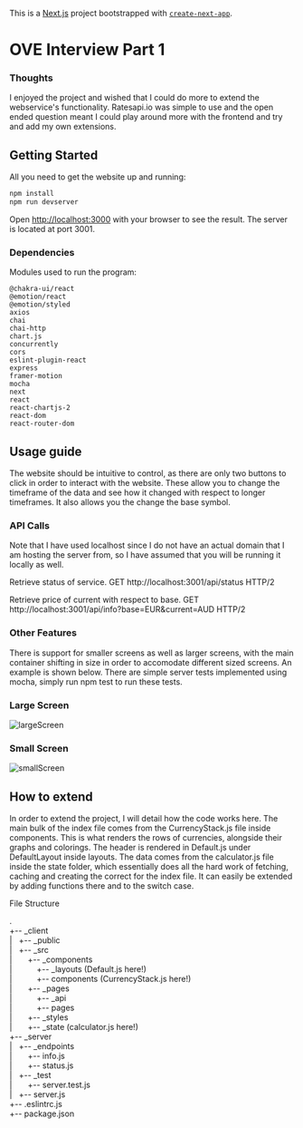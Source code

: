 This is a [Next.js](https://nextjs.org/) project bootstrapped with [`create-next-app`](https://github.com/vercel/next.js/tree/canary/packages/create-next-app).

# OVE Interview Part 1

### Thoughts

I enjoyed the project and wished that I could do more to extend the webservice's functionality. Ratesapi.io was simple to use and the open ended question meant I could play around more with the frontend and try and add my own extensions. 

## Getting Started

All you need to get the website up and running:

```bash
npm install
npm run devserver
```

Open [http://localhost:3000](http://localhost:3000) with your browser to see the result. The server is located at port 3001. 

### Dependencies

Modules used to run the program: 

```
@chakra-ui/react
@emotion/react
@emotion/styled
axios
chai
chai-http
chart.js
concurrently
cors
eslint-plugin-react
express
framer-motion
mocha
next
react
react-chartjs-2
react-dom
react-router-dom
```


## Usage guide 

The website should be intuitive to control, as there are only two buttons to click in order to interact with the website. These allow you to change the timeframe of the data and see how it changed with respect to longer timeframes. It also allows you the change the base symbol.

### API Calls

Note that I have used localhost since I do not have an actual domain that I am hosting the server from, so I have assumed that you will be running it locally as well.

Retrieve status of service.
GET http://localhost:3001/api/status HTTP/2

Retrieve price of current with respect to base.
GET http://localhost:3001/api/info?base=EUR&current=AUD HTTP/2

### Other Features

There is support for smaller screens as well as larger screens, with the main container shifting in size in order to accomodate different sized screens. An example is shown below. There are simple server tests implemented using mocha, simply run npm test to run these tests.

### Large Screen

![largeScreen](https://imgur.com/o0vcowN.png)

### Small Screen

![smallScreen](https://imgur.com/x65AsdX.png)

## How to extend

In order to extend the project, I will detail how the code works here. The main bulk of the index file comes from the CurrencyStack.js file inside components. This is what renders the rows of currencies, alongside their graphs and colorings. The header is rendered in Default.js under DefaultLayout inside layouts. The data comes from the calculator.js file inside the state folder, which essentially does all the hard work of fetching, caching and creating the correct for the index file. It can easily be extended by adding functions there and to the switch case.

File Structure

.\
+-- _client\
|   +-- _public\
|   +-- _src\
|       +-- _components\
|           +-- _layouts (Default.js here!)\
|           +-- components (CurrencyStack.js here!)\
|       +-- _pages\
|           +-- _api\
|           +-- pages\
|       +-- _styles\
|       +-- _state (calculator.js here!)\
+-- _server\
|   +-- _endpoints\
|       +-- info.js\
|       +-- status.js\
|   +-- _test\
|       +-- server.test.js\
|   +-- server.js\
+-- .eslintrc.js\
+-- package.json
